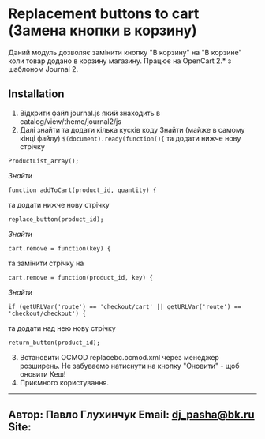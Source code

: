 Replacement buttons to cart (Замена кнопки в корзину)
=============

Даний модуль дозволяє замінити кнопку "В корзину" на "В корзине" коли товар додано в корзину магазину. Працює на OpenCart 2.* з шаблоном Journal 2.


Installation
-----------
1. Відкрити файл journal.js який знаходить в catalog/view/theme/journal2/js
2. Далі знайти та додати кілька кусків коду
Знайти (майже в самому кінці файлу)
```$(document).ready(function(){```
та додати нижче нову стрічку
```
ProductList_array();
```
*Знайти*
```
function addToCart(product_id, quantity) {
```
та додати нижче нову стрічку 
```
replace_button(product_id);
```
*Знайти*
```
cart.remove = function(key) {
```
та замінити стрічку на
```
cart.remove = function(product_id, key) {
```
*Знайти*
```
if (getURLVar('route') == 'checkout/cart' || getURLVar('route') == 'checkout/checkout') {
```
та додати над нею нову стрічку 
```
return_button(product_id);
```
3. Встановити OCMOD replacebc.ocmod.xml через менеджер розширень. Не забуваємо натиснути на кнопку "Оновити" - щоб оновити Кеш!
4. Приємного користування.



<!--
<file path="catalog/view/theme/journal2/js/journal.js">
	<operation>
	<search><![CDATA[$(document).ready(function(){]]></search>
	<add position="after"><![CDATA[
		ProductList_array();
	]]></add>
	</operation>
    
  	<operation>
	<search><![CDATA[function addToCart(product_id, quantity) {]]></search>
	<add position="after"><![CDATA[
		replace_button(product_id);
	]]></add>
	</operation>
    
    <operation>
	<search><![CDATA[cart.remove = function(key) {]]></search>
	<add position="replace"><![CDATA[
		cart.remove = function(product_id, key) {
	]]></add>
	</operation>
    
    <operation>
	<search><![CDATA[if (getURLVar('route') == 'checkout/cart' || getURLVar('route') == 'checkout/checkout') {]]></search>
	<add position="before"><![CDATA[
		return_button(product_id);
	]]></add>
	</operation>
</file>
-->

-------
Автор: Павло Глухинчук
Email: dj_pasha@bk.ru
Site: 
-------
